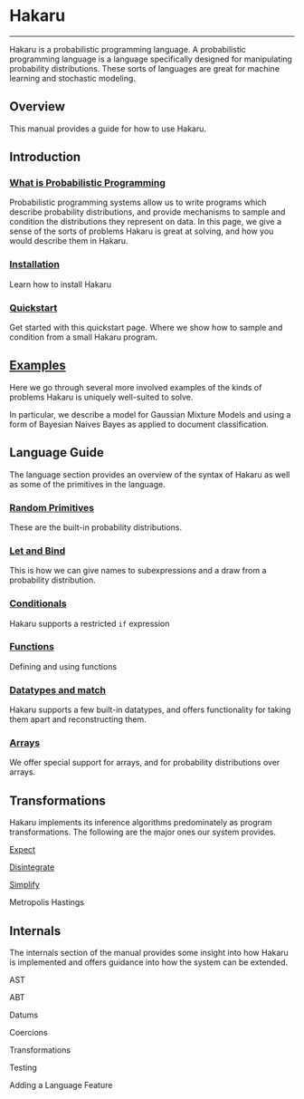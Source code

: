 <h1 class="logo">Hakaru</h1>

----------------------------

Hakaru is a probabilistic programming language. A probabilistic programming
language is a language specifically designed for manipulating probability
distributions. These sorts of languages are great for machine learning and
stochastic modeling.

## Overview

This manual provides a guide for how to use Hakaru.

## Introduction

### [What is Probabilistic Programming](intro/probprog)

Probabilistic programming systems allow us to write programs which
describe probability distributions, and provide mechanisms to
sample and condition the distributions they represent on data. In
this page, we give a sense of the sorts of problems Hakaru is
great at solving, and how you would describe them in Hakaru.

### [Installation](intro/installation)

Learn how to install Hakaru

### [Quickstart](intro/quickstart)

Get started with this quickstart page. Where we show
how to sample and condition from a small Hakaru program.

## [Examples](examples)

Here we go through several more involved examples of the kinds of
problems Hakaru is uniquely well-suited to solve.

In particular, we describe a model for Gaussian Mixture Models and
using a form of Bayesian Naives Bayes as applied to document
classification.

## Language Guide

The language section provides an overview of the syntax of Hakaru as
well as some of the primitives in the language.

### [Random Primitives](/lang/rand)

These are the built-in probability distributions.

### [Let and Bind](/lang/letbind)

This is how we can give names to subexpressions and a
draw from a probability distribution.

### [Conditionals](/lang/cond)

Hakaru supports a restricted `if` expression

### [Functions](/lang/functions)

Defining and using functions

### [Datatypes and match](/lang/datatypes)

Hakaru supports a few built-in datatypes, and offers functionality for
taking them apart and reconstructing them.

### [Arrays](/lang/arrays)

We offer special support for arrays, and for probability
distributions over arrays.

## Transformations

Hakaru implements its inference algorithms predominately as
program transformations. The following are the major ones
our system provides.

[Expect](/transforms/expect)

[Disintegrate](/transforms/disintegrate)

[Simplify](/transforms/simplify)

Metropolis Hastings

## Internals

The internals section of the manual provides some insight into how
Hakaru is implemented and offers guidance into how the system can
be extended.

AST

ABT

Datums

Coercions

Transformations

Testing

Adding a Language Feature
